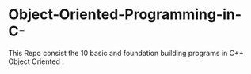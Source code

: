 # Object-Oriented-Programming-in-C-
This Repo consist the 10 basic and foundation building programs in C++ Object Oriented . 
